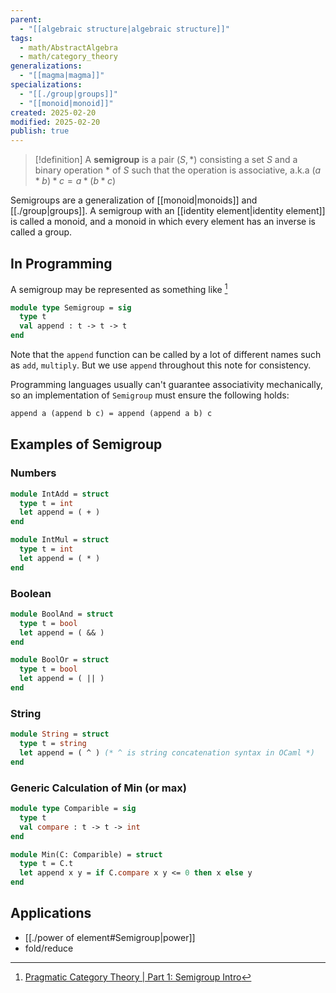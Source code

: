 ```yaml
---
parent:
  - "[[algebraic structure|algebraic structure]]"
tags:
  - math/AbstractAlgebra
  - math/category_theory
generalizations:
  - "[[magma|magma]]"
specializations:
  - "[[./group|groups]]"
  - "[[monoid|monoid]]"
created: 2025-02-20
modified: 2025-02-20
publish: true
---
```

> [!definition]
> A **semigroup** is a pair $(S, *)$ consisting a set $S$ and a binary operation $*$ of $S$ such that the operation is associative, a.k.a $(a * b) * c = a * (b * c)$

Semigroups are a generalization of [[monoid|monoids]] and [[./group|groups]]. A semigroup with an [[identity element|identity element]] is called a monoid, and a monoid in which every element has an inverse is called a group.

## In Programming

A semigroup may be represented as something like [^1]
```ocaml
module type Semigroup = sig
  type t
  val append : t -> t -> t
end
```
Note that the `append` function can be called by a lot of different names such as `add`, `multiply`. But we use `append` throughout this note for consistency.

Programming languages usually can't guarantee associativity mechanically, so an implementation of `Semigroup` must ensure the following holds:
```ocaml
append a (append b c) = append (append a b) c
```

## Examples of Semigroup
### Numbers
```ocaml
module IntAdd = struct
  type t = int
  let append = ( + )
end

module IntMul = struct
  type t = int
  let append = ( * )
end
```
### Boolean
```ocaml
module BoolAnd = struct
  type t = bool
  let append = ( && )
end

module BoolOr = struct
  type t = bool
  let append = ( || )
end
```
### String
```ocaml
module String = struct
  type t = string
  let append = ( ^ ) (* ^ is string concatenation syntax in OCaml *)
end
```

### Generic Calculation of Min (or max)
```ocaml
module type Comparible = sig
  type t
  val compare : t -> t -> int
end

module Min(C: Comparible) = struct
  type t = C.t
  let append x y = if C.compare x y <= 0 then x else y
end
```

## Applications
- [[./power of element#Semigroup|power]]
- fold/reduce

[^1]: [Pragmatic Category Theory | Part 1: Semigroup Intro](https://chshersh.com/blog/2024-07-30-pragmatic-category-theory-part-01.html)
